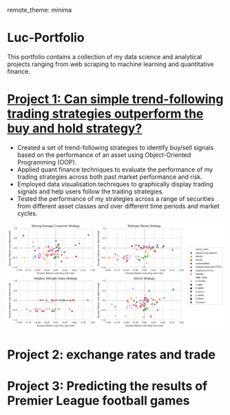 remote_theme: minima

# Luc-Portfolio
This portfolio contains a collection of my data science and analytical projects ranging from web scraping to machine learning and quantitative finance.

# [Project 1: Can simple trend-following trading strategies outperform the buy and hold strategy?](https://github.com/lucelsby/simple_trend_following.git)
* Created a set of trend-following strategies to identify buy/sell signals based on the performance of an asset using Object-Oriented Programming (OOP).
* Applied quant finance techniques to evaluate the performance of my trading strategies across both past market performance and risk.
* Employed data visualisation techniques to graphically display trading signals and help users follow the trading strategies.
* Tested the performance of my strategies across a range of securities from different asset classes and over different time periods and market cycles.

![](https://github.com/lucelsby/Luc-Portfolio/blob/main/images/trend_following.png)

# Project 2: exchange rates and trade


# Project 3: Predicting the results of Premier League football games


